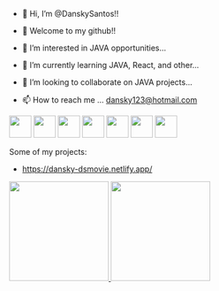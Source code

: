 - 👋 Hi, I’m @DanskySantos!!  
- 👋 Welcome to my github!!

- 👀 I’m interested in JAVA opportunities...
- 🌱 I’m currently learning JAVA, React, and other...
- 💞️ I’m looking to collaborate on JAVA projects...
- 📫 How to reach me ... dansky123@hotmail.com

<img src="https://cdn.jsdelivr.net/gh/devicons/devicon/icons/java/java-original-wordmark.svg" width="40" height="40" />   <img src="https://cdn.jsdelivr.net/gh/devicons/devicon/icons/csharp/csharp-original.svg" width="40" height="40" />   <img src="https://cdn.jsdelivr.net/gh/devicons/devicon/icons/dotnetcore/dotnetcore-original.svg" width="40" height="40" />
  <img src="https://cdn.jsdelivr.net/gh/devicons/devicon/icons/spring/spring-original-wordmark.svg" width="40" height="40" /> 
  <img src="https://cdn.jsdelivr.net/gh/devicons/devicon/icons/docker/docker-original-wordmark.svg" width="40" height="40" />
  <img src="https://cdn.jsdelivr.net/gh/devicons/devicon/icons/postgresql/postgresql-original.svg" width="40" height="40" />   <img src="https://cdn.jsdelivr.net/gh/devicons/devicon/icons/mysql/mysql-original.svg" width="40" height="40" />


Some of my projects: 
- https://dansky-dsmovie.netlify.app/

<div>
<a href="https://github.com/seu-usuário-aqui">
<img height="180em" src="https://github-readme-stats.vercel.app/api/top-langs/?username=seu-usuário-aqui&layout=compact&langs_count=7&theme=dracula"/>
<img height="180em" src="https://github-readme-stats.vercel.app/api?username=seu-usuário-aqui&show_icons=true&theme=dracula&include_all_commits=true&count_private=true"/>
</div>

<!---
DanskySantos/DanskySantos is a ✨ special ✨ repository because its `README.md` (this file) appears on your GitHub profile.
You can click the Preview link to take a look at your changes.
--->
